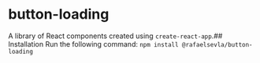 # button-loading

A library of React components created using `create-react-app`.## Installation
Run the following command:
`npm install @rafaelsevla/button-loading`